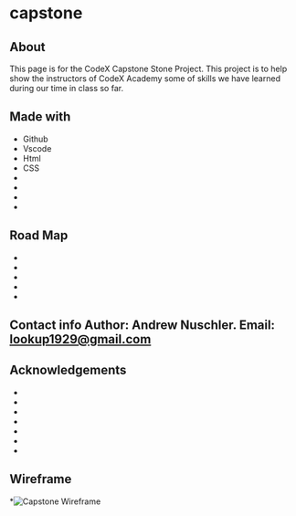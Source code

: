 # capstone

 ## About
   This page is for the CodeX Capstone Stone Project. This project is to help show the instructors of CodeX Academy some of skills we have learned during our time in class so far. 


 ## Made with

 * Github
 * Vscode
 * Html
 * CSS
 * 
 *
 *
 *

 ## Road Map
 *
 *
 *
 *

 *

 ## Contact info      Author: Andrew Nuschler.  Email: lookup1929@gmail.com


 ## Acknowledgements
 *
 *
 *
 *
 *
 *
 *
 ## Wireframe
 *![Capstone Wireframe](https://github.com/user-attachments/assets/789b1766-36ef-45bc-b890-e3287c6473f1)
 





